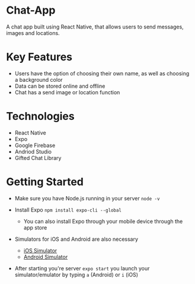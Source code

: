 # Chat-App
A chat app built using React Native, that allows users to send messages, images and locations.


# Key Features
- Users have the option of choosing their own name, as well as choosing a background color
- Data can be stored online and offline
- Chat has a send image or location function

# Technologies
- React Native
- Expo
- Google Firebase
- Andriod Studio
- Gifted Chat Library


# Getting Started
* Make sure you have Node.js running in your server
`node -v`

* Install Expo
`npm install expo-cli --global`
  - You can also install Expo through your mobile device through the app store

 * Simulators for iOS and Android are also necessary
    - [iOS Simulator](https://docs.expo.io/workflow/ios-simulator/ "iOS Simulator")
    - [Android Simulator](https://docs.expo.io/workflow/android-studio-emulator/)

  - After starting you're server `expo start` you launch your simulator/emulator by typing `a` (Android) or `i` (iOS)

